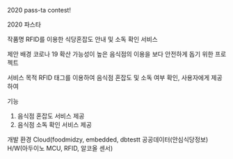 2020 pass-ta contest!

2020 파스타

작품명 
RFID를 이용한 식당혼잡도 안내 및 소독 확인 서비스

제안 배경 
코로나 19 확산 가능성이 높은 음식점의 이용을 보다 안전하게 돕기 위한 프로젝트 

서비스 목적
RFID 태그를 이용하여 음식점 혼잡도 및 소독 여부 확인, 사용자에게 제공하여  

기능
1. 음식점 혼잡도 서비스 제공
2. 음식점 소독 확인 서비스 제공

개발 환경
Cloud(foodmidzy, embedded, dbtestt
공공데이터(안심식당정보)
H/W(아두이노 MCU, RFID, 알코올 센서)
